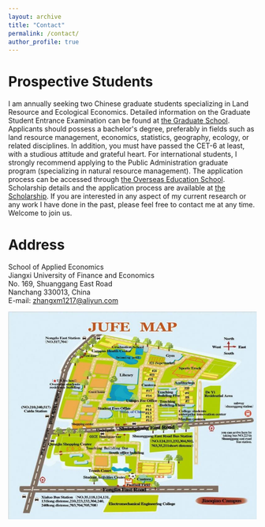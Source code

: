 ```yaml
---
layout: archive
title: "Contact"
permalink: /contact/
author_profile: true
---
```

# Prospective Students

I am annually seeking two Chinese graduate students specializing in Land Resource and Ecological Economics. Detailed information on the Graduate Student Entrance Examination can be found at [the Graduate School](http://grs.jxufe.edu.cn/news-show-3785.html). Applicants should possess a bachelor's degree, preferably in fields such as land resource management, economics, statistics, geography, ecology, or related disciplines. In addition, you must have passed the CET-6 at least, with a studious attitude and grateful heart. For international students, I strongly recommend applying to the Public Administration graduate program (specializing in natural resource management). The application process can be accessed through [the Overseas Education School](http://oesenglish.jxufe.edu.cn/). Scholarship details and the application process are available at [the Scholarship](http://oes.jxufe.edu.cn/news-list-jiangsxuehjinx.html). If you are interested in any aspect of my current research or any work I have done in the past, please feel free to contact me at any time. Welcome to join us.

# Address

School of Applied Economics  
Jiangxi University of Finance and Economics  
No. 169, Shuanggang East Road  
Nanchang 330013, China  
E-mail: zhangxm1217@aliyun.com

<img src='/images/gallery/JUFE_Map.jpg'>
